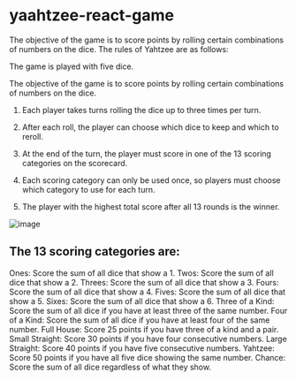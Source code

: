 # yaahtzee-react-game 

The objective of the game is to score points by rolling certain combinations of numbers on the dice. The rules of Yahtzee are as follows:

The game is played with five dice.

The objective of the game is to score points by rolling certain combinations of numbers on the dice.

1. Each player takes turns rolling the dice up to three times per turn.

2. After each roll, the player can choose which dice to keep and which to reroll.

3. At the end of the turn, the player must score in one of the 13 scoring categories on the scorecard.

4. Each scoring category can only be used once, so players must choose which category to use for each turn.

5. The player with the highest total score after all 13 rounds is the winner.

![image](https://github.com/theKunte/yaahtzee-react-game/assets/32443542/34774ab0-f46c-4e63-a306-0dfc9abb4aca)



## The 13 scoring categories are:

Ones: Score the sum of all dice that show a 1.
Twos: Score the sum of all dice that show a 2.
Threes: Score the sum of all dice that show a 3.
Fours: Score the sum of all dice that show a 4.
Fives: Score the sum of all dice that show a 5.
Sixes: Score the sum of all dice that show a 6.
Three of a Kind: Score the sum of all dice if you have at least three of the same number.
Four of a Kind: Score the sum of all dice if you have at least four of the same number.
Full House: Score 25 points if you have three of a kind and a pair.
Small Straight: Score 30 points if you have four consecutive numbers.
Large Straight: Score 40 points if you have five consecutive numbers.
Yahtzee: Score 50 points if you have all five dice showing the same number.
Chance: Score the sum of all dice regardless of what they show.
